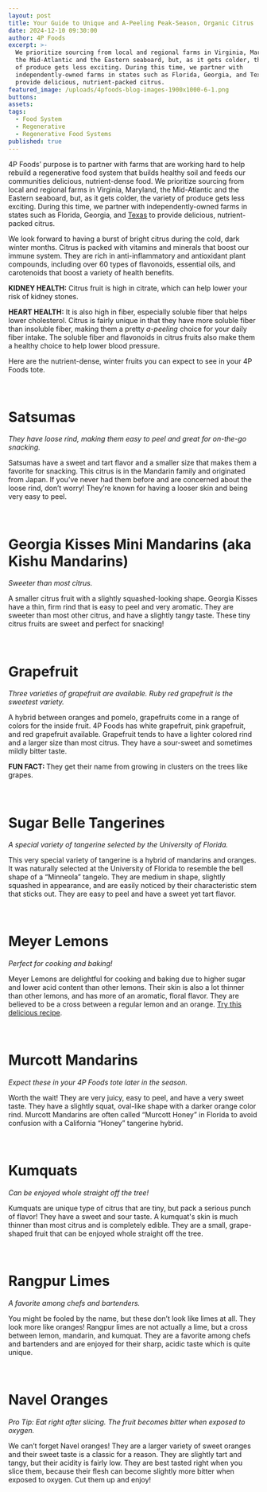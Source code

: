 ```yaml
---
layout: post
title: Your Guide to Unique and A-Peeling Peak-Season, Organic Citrus
date: 2024-12-10 09:30:00
author: 4P Foods
excerpt: >-
  We prioritize sourcing from local and regional farms in Virginia, Maryland,
  the Mid-Atlantic and the Eastern seaboard, but, as it gets colder, the variety
  of produce gets less exciting. During this time, we partner with
  independently-owned farms in states such as Florida, Georgia, and Texas to
  provide delicious, nutrient-packed citrus.
featured_image: /uploads/4pfoods-blog-images-1900x1000-6-1.png
buttons:
assets:
tags:
  - Food System
  - Regenerative
  - Regenerative Food Systems
published: true
---
```

<div class="editable"><p>4P Foods’ purpose is to partner with farms that are working hard to help rebuild a regenerative food system that builds healthy soil and feeds our communities delicious, nutrient-dense food. We prioritize sourcing from local and regional farms in Virginia, Maryland, the Mid-Atlantic and the Eastern seaboard, but, as it gets colder, the variety of produce gets less exciting. During this time, we partner with independently-owned farms in states such as Florida, Georgia, and <a href="https://4pfoods.com/farmers/triple-j-organics/">Texas</a> to provide delicious, nutrient-packed citrus.</p><p>We look forward to having a burst of bright citrus during the cold, dark winter months. Citrus is packed with vitamins and minerals that boost our immune system. They are rich in anti-inflammatory and antioxidant plant compounds, including over 60 types of flavonoids, essential oils, and carotenoids that boost a variety of health benefits.</p><p><strong>KIDNEY HEALTH:</strong> Citrus fruit is high in citrate, which can help lower your risk of kidney stones.&nbsp;</p><p><strong>HEART HEALTH:</strong> It is also high in fiber, especially soluble fiber that helps lower cholesterol. Citrus is fairly unique in that they have more soluble fiber than insoluble fiber, making them a pretty <em>a-peeling</em> choice for your daily fiber intake. The soluble fiber and flavonoids in citrus fruits also make them a healthy choice to help lower blood pressure.&nbsp;</p><p>Here are the nutrient-dense, winter fruits you can expect to see in your 4P Foods tote.</p><p>&nbsp;</p><h1><strong>Satsumas</strong></h1><p><em>They have loose rind, making them easy to peel and great for on-the-go snacking.</em></p><p>Satsumas have a sweet and tart flavor and a smaller size that makes them a favorite for snacking. This citrus is in the Mandarin family and originated from Japan. If you’ve never had them before and are concerned about the loose rind, don’t worry! They’re known for having a looser skin and being very easy to peel.</p><p>&nbsp;</p><h1><strong>Georgia Kisses Mini Mandarins (aka Kishu Mandarins)</strong></h1><p><em>Sweeter than most citrus.</em></p><p>A smaller citrus fruit with a slightly squashed-looking shape. Georgia Kisses have a thin, firm rind that is easy to peel and very aromatic. They are sweeter than most other citrus, and have a slightly tangy taste. These tiny citrus fruits are sweet and perfect for snacking!</p><p>&nbsp;</p><h1><strong>Grapefruit&nbsp;</strong></h1><p><em>Three varieties of grapefruit are available. Ruby red grapefruit is the sweetest variety.</em></p><p>A hybrid between oranges and pomelo, grapefruits come in a range of colors for the inside fruit. 4P Foods has white grapefruit, pink grapefruit, and red grapefruit available. Grapefruit tends to have a lighter colored rind and a larger size than most citrus. They have a sour-sweet and sometimes mildly bitter taste.</p><p><strong>FUN FACT: </strong>They get their name from growing in clusters on the trees like grapes.</p><p>&nbsp;</p><h1><strong>Sugar Belle Tangerines</strong></h1><p><em>A special variety of tangerine selected by the University of Florida.</em></p><p>This very special variety of tangerine is a hybrid of mandarins and oranges. It was naturally selected at the University of Florida to resemble the bell shape of a “Minneola” tangelo. They are medium in shape, slightly squashed in appearance, and are easily noticed by their characteristic stem that sticks out. They are easy to peel and have a sweet yet tart flavor.&nbsp;</p><p>&nbsp;</p><h1><strong>Meyer Lemons</strong></h1><p><em>Perfect for cooking and baking!</em></p><p>Meyer Lemons are delightful for cooking and baking due to higher sugar and lower acid content than other lemons. Their skin is also a lot thinner than other lemons, and has more of an aromatic, floral flavor. They are believed to be a cross between a regular lemon and an orange. <a target="_blank" rel="noopener" href="https://4pfoods.com/recipes/meyer-lemon-cranberry-bar-dessert-recipe/">Try this delicious recipe</a>.</p><p>&nbsp;</p><h1><strong>Murcott Mandarins</strong></h1><p><em>Expect these in your 4P Foods tote later in the season.</em></p><p>Worth the wait! They are very juicy, easy to peel, and have a very sweet taste. They have a slightly squat, oval-like shape with a darker orange color rind. Murcott Mandarins are often called “Murcott Honey” in Florida to avoid confusion with a California “Honey” tangerine hybrid.</p><p>&nbsp;</p><h1><strong>Kumquats</strong></h1><p><em>Can be enjoyed whole straight off the tree!</em></p><p>Kumquats are unique type of citrus that are tiny, but pack a serious punch of flavor! They have a sweet and sour taste. A kumquat's skin is much thinner than most citrus and is completely edible. They are a small, grape-shaped fruit that can be enjoyed whole straight off the tree.</p><p>&nbsp;</p><h1><strong>Rangpur Limes</strong></h1><p><em>A favorite among chefs and bartenders.</em></p><p>You might be fooled by the name, but these don’t look like limes at all. They look more like oranges! Rangpur limes are not actually a lime, but a cross between lemon, mandarin, and kumquat. They are a favorite among chefs and bartenders and are enjoyed for their sharp, acidic taste which is quite unique.</p><p>&nbsp;</p><h1><strong>Navel Oranges&nbsp;</strong></h1><p><em>Pro Tip: Eat right after slicing. The fruit becomes bitter when exposed to oxygen.</em></p><p>We can’t forget Navel oranges! They are a larger variety of sweet oranges and their sweet taste is a classic for a reason. They are slightly tart and tangy, but their acidity is fairly low. They are best tasted right when you slice them, because their flesh can become slightly more bitter when exposed to oxygen. Cut them up and enjoy!</p></div>